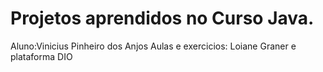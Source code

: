 # Projetos aprendidos no Curso Java.
Aluno:Vinicius Pinheiro dos Anjos
Aulas e exercicios: Loiane Graner e plataforma DIO
